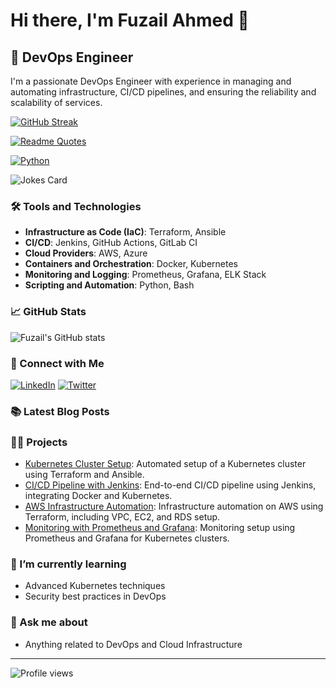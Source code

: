 # Hi there, I'm Fuzail Ahmed 👋

## 🚀 DevOps Engineer

I'm a passionate DevOps Engineer with experience in managing and automating infrastructure, CI/CD pipelines, and ensuring the reliability and scalability of services.

[![GitHub Streak](https://github-readme-streak-stats.herokuapp.com/?user=FuzailN&theme=blue-green)](https://git.io/streak-stats)

[![Readme Quotes](https://quotes-github-readme.vercel.app/api?type=horizontal&theme=dark)](https://github.com/piyushsuthar/github-readme-quotes)

[![Python](https://img.shields.io/badge/Python-3776AB?style=for-the-badge&logo=python&logoColor=white)](https://www.python.org/)

![Jokes Card](https://readme-jokes.vercel.app/api)

### 🛠️ Tools and Technologies

- **Infrastructure as Code (IaC)**: Terraform, Ansible
- **CI/CD**: Jenkins, GitHub Actions, GitLab CI
- **Cloud Providers**: AWS, Azure
- **Containers and Orchestration**: Docker, Kubernetes
- **Monitoring and Logging**: Prometheus, Grafana, ELK Stack
- **Scripting and Automation**: Python, Bash

### 📈 GitHub Stats

![Fuzail's GitHub stats](https://github-readme-stats.vercel.app/api?username=fuzailN&show_icons=true&theme=dark)

### 🔗 Connect with Me

[![LinkedIn](https://img.shields.io/badge/LinkedIn-0077B5?style=for-the-badge&logo=linkedin&logoColor=white)]([https://www.linkedin.com/in/your-linkedin](https://www.linkedin.com/in/fuzailn/))
[![Twitter](https://img.shields.io/badge/Twitter-1DA1F2?style=for-the-badge&logo=twitter&logoColor=white)](https://twitter.com/your-twitter)

### 📚 Latest Blog Posts

<!-- BLOG-POST-LIST:START -->
<!-- BLOG-POST-LIST:END -->

### 🧑‍💻 Projects

- [Kubernetes Cluster Setup](https://github.com/fuzailahmed/kubernetes-cluster-setup): Automated setup of a Kubernetes cluster using Terraform and Ansible.
- [CI/CD Pipeline with Jenkins](https://github.com/fuzailahmed/cicd-pipeline-jenkins): End-to-end CI/CD pipeline using Jenkins, integrating Docker and Kubernetes.
- [AWS Infrastructure Automation](https://github.com/fuzailahmed/aws-infrastructure-automation): Infrastructure automation on AWS using Terraform, including VPC, EC2, and RDS setup.
- [Monitoring with Prometheus and Grafana](https://github.com/fuzailahmed/monitoring-prometheus-grafana): Monitoring setup using Prometheus and Grafana for Kubernetes clusters.

### 🌱 I’m currently learning

- Advanced Kubernetes techniques
- Security best practices in DevOps

### 💬 Ask me about

- Anything related to DevOps and Cloud Infrastructure

---

![Profile views](https://gpvc.arturio.dev/FuzailN)
